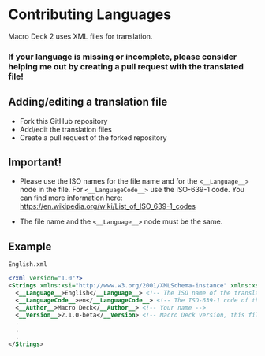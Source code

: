 # Contributing Languages 

Macro Deck 2 uses XML files for translation.

### If your language is missing or incomplete, please consider helping me out by creating a pull request with the translated file!

## Adding/editing a translation file
- Fork this GitHub repository
- Add/edit the translation files
- Create a pull request of the forked repository

## Important!
- Please use the ISO names for the file name and for the `<__Language__>` node in the file. For `<__LanguageCode__>` use the ISO-639-1 code. You can find more information here: https://en.wikipedia.org/wiki/List_of_ISO_639-1_codes

- The file name and the `<__Language__>` node must be the same.

## Example
```
English.xml
```
```xml
<?xml version="1.0"?>
<Strings xmlns:xsi="http://www.w3.org/2001/XMLSchema-instance" xmlns:xsd="http://www.w3.org/2001/XMLSchema">
  <__Language__>English</__Language__> <!-- The ISO name of the translation -->
  <__LanguageCode__>en</__LanguageCode__> <!-- The ISO-639-1 code of the translation -->
  <__Author__>Macro Deck</__Author__> <!-- Your name -->
  <__Version__>2.1.0-beta</__Version> <!-- Macro Deck version, this file is based of -->
  .
  .
  .
</Strings>
```


